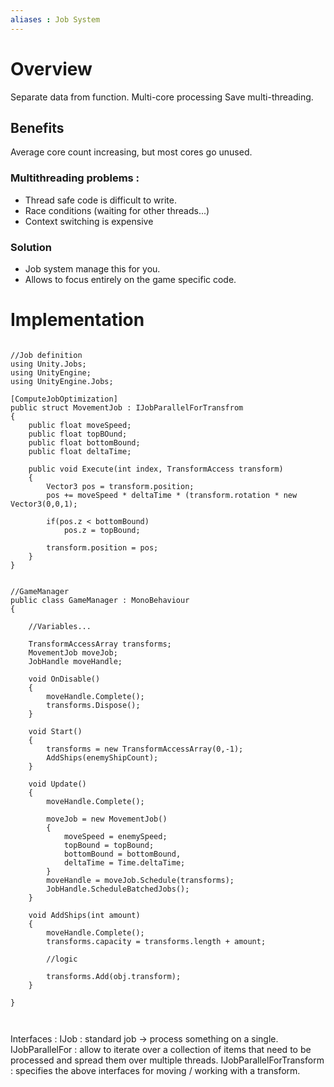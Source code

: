 ```yaml
---
aliases : Job System
---
```

# Overview
Separate data from function.
Multi-core processing 
Save multi-threading.

## Benefits
Average core count increasing, but most cores go unused.

### Multithreading problems : 
- Thread safe code is difficult to write.
- Race conditions (waiting for other threads...)
- Context switching is expensive

### Solution
- Job system manage this for you. 
- Allows to focus entirely on the game specific code. 

# Implementation
```CSharp

//Job definition
using Unity.Jobs;
using UnityEngine;
using UnityEngine.Jobs;

[ComputeJobOptimization]
public struct MovementJob : IJobParallelForTransfrom
{
	public float moveSpeed;
	public float topBOund;
	public float bottomBound;
	public float deltaTime;
	
	public void Execute(int index, TransformAccess transform)
	{
		Vector3 pos = transform.position;
		pos += moveSpeed * deltaTime * (transform.rotation * new Vector3(0,0,1);
		
		if(pos.z < bottomBound)
			pos.z = topBound;
		
		transform.position = pos;
	}
}


//GameManager
public class GameManager : MonoBehaviour
{

	//Variables...
	
	TransformAccessArray transforms;
	MovementJob moveJob;
	JobHandle moveHandle;
	
	void OnDisable()
	{
		moveHandle.Complete();
		transforms.Dispose();
	}
	
	void Start()
	{
		transforms = new TransformAccessArray(0,-1);
		AddShips(enemyShipCount);
	}
	
	void Update()
	{
		moveHandle.Complete();
		
		moveJob = new MovementJob()
		{
			moveSpeed = enemySpeed;
			topBound = topBound;
			bottomBound = bottomBound,
			deltaTime = Time.deltaTime;
		}
		moveHandle = moveJob.Schedule(transforms);
		JobHandle.ScheduleBatchedJobs();
	}
	
	void AddShips(int amount)
	{
		moveHandle.Complete();
		transforms.capacity = transforms.length + amount;
		
		//logic
		
		transforms.Add(obj.transform);
	}
	
}



```

Interfaces : 
IJob : standard job -> process something on a single.
IJobParallelFor : allow to iterate over a collection of items that need to be processed and spread them over multiple threads.
IJobParallelForTransform : specifies the above interfaces for moving / working with a transform.

